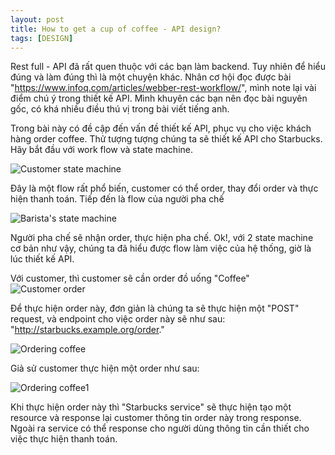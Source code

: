 ```yaml
---
layout: post
title: How to get a cup of coffee - API design?
tags: [DESIGN]
---
```


Rest full - API đã rất quen thuộc với các bạn làm backend. Tuy nhiên để hiểu đúng và làm đúng thì là một chuyện khác. Nhân cơ hội đọc được bài 
"https://www.infoq.com/articles/webber-rest-workflow/", mình note lại vài điểm chú ý trong thiết kế API. Mình khuyên các bạn nên đọc bài nguyên gốc, có khá nhiều điều thú 
vị trong bài viết tiếng anh.

Trong bài này có đề cập đến vấn đề thiết kế API, phục vụ cho việc khách hàng order coffee. Thử tượng tượng chúng ta sẽ thiết kế API cho Starbucks. Hãy bắt đầu với work flow và
state machine.

![Customer state machine](https://res.infoq.com/articles/webber-rest-workflow/en/resources/image1.jpg)

Đây là một flow rất phổ biến, customer có thể order, thay đổi order và thực hiện thanh toán. Tiếp đến là flow của người pha chế 


![Barista's state machine](https://res.infoq.com/articles/webber-rest-workflow/en/resources/image2.jpg)

Người pha chế sẽ nhận order, thực hiện pha chế. Ok!, với 2 state machine cơ bản như vậy, chúng ta đã hiểu được flow làm việc của hệ thống, giờ là lúc thiết kế API. 

Với customer, thì customer sẽ cần order đồ uống "Coffee" 
![Customer order](https://res.infoq.com/articles/webber-rest-workflow/en/resources/image3.jpg)

Để thực hiện order này, đơn giản là chúng ta sẽ thực hiện một "POST" request, và endpoint cho việc order này sẽ như sau: 
"http://starbucks.example.org/order."

![Ordering coffee](https://res.infoq.com/articles/webber-rest-workflow/en/resources/image4.jpg)

Giả sử customer thực hiện một order như sau: 

![Ordering coffee1](https://res.infoq.com/articles/webber-rest-workflow/en/resources/code1.jpg)

Khi thực hiện order này thì "Starbucks service" sẽ thực hiện tạo một resource và response lại customer thông tin order này trong response. Ngoài ra service có thể response cho 
người dùng thông tin cần thiết cho việc thực hiện thanh toán. 
